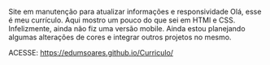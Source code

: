 Site em manutenção para atualizar informações e responsividade
Olá, esse é meu currículo. Aqui mostro um pouco do que sei em HTMl e CSS.
Infelizmente, ainda não fiz uma versão mobile. Ainda estou planejando algumas
alterações de cores e integrar outros projetos no mesmo.

ACESSE: https://edumsoares.github.io/Curriculo/
